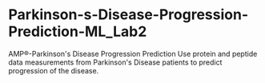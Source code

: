 # Parkinson-s-Disease-Progression-Prediction-ML_Lab2
AMP®-Parkinson's Disease Progression Prediction Use protein and peptide data measurements from Parkinson's Disease patients to predict progression of the disease.
